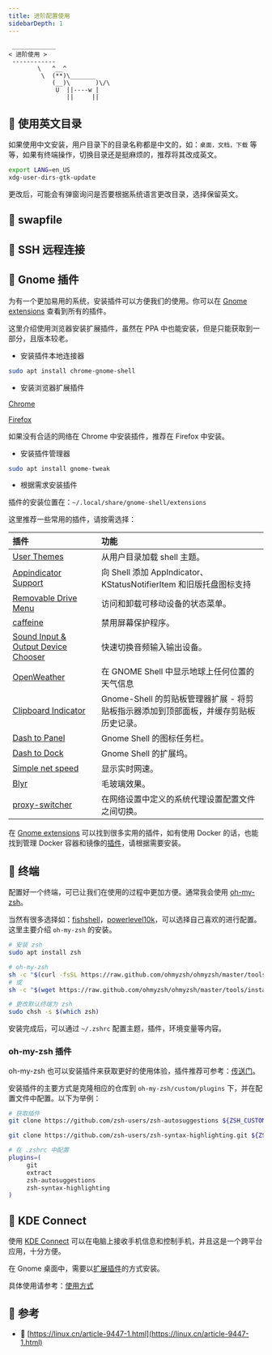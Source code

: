 ```yaml
---
title: 进阶配置使用
sidebarDepth: 1
---
```



```:no-line-numbers
 ____________
< 进阶使用 >
 ------------
        \   ^__^
         \  (**)\_______
            (__)\       )\/\
             U  ||----w |
                ||     ||
```


## 🥛 使用英文目录

如果使用中文安装，用户目录下的目录名称都是中文的，如：`桌面，文档，下载` 等等，如果有终端操作，切换目录还是挺麻烦的，推荐将其改成英文。

```sh
export LANG=en_US
xdg-user-dirs-gtk-update
```

更改后，可能会有弹窗询问是否要根据系统语言更改目录，选择保留英文。



## 🍵 swapfile


## 🍹 SSH 远程连接


## 🍷 Gnome 插件

为有一个更加易用的系统，安装插件可以方便我们的使用。你可以在 [Gnome extensions](https://extensions.gnome.org/) 查看到所有的插件。

这里介绍使用浏览器安装扩展插件，虽然在 PPA 中也能安装，但是只能获取到一部分，且版本较老。

- 安装插件本地连接器

```sh
sudo apt install chrome-gnome-shell
```

- 安装浏览器扩展插件

[Chrome](https://chrome.google.com/webstore/detail/gnome-shell-integration/gphhapmejobijbbhgpjhcjognlahblep)

[Firefox](https://addons.mozilla.org/en-US/firefox/addon/gnome-shell-integration/)

如果没有合适的网络在 Chrome 中安装插件，推荐在 Firefox 中安装。

- 安装插件管理器

```sh
sudo apt install gnome-tweak
```

- 根据需求安装插件

插件的安装位置在：`~/.local/share/gnome-shell/extensions`

这里推荐一些常用的插件，请按需选择：

|插件|功能|
|:-|:-|
|[User Themes](https://extensions.gnome.org/extension/19/user-themes/)|从用户目录加载 shell 主题。|
|[Appindicator Support](https://extensions.gnome.org/extension/615/appindicator-support/)|向 Shell 添加 AppIndicator、KStatusNotifierItem 和旧版托盘图标支持|
|[Removable Drive Menu](https://extensions.gnome.org/extension/7/removable-drive-menu/)|访问和卸载可移动设备的状态菜单。|
|[caffeine](https://extensions.gnome.org/extension/517/caffeine/)|禁用屏幕保护程序。|
|[Sound Input & Output Device Chooser](https://extensions.gnome.org/extension/906/sound-output-device-chooser/)|快速切换音频输入输出设备。|
|[OpenWeather](https://extensions.gnome.org/extension/750/openweather/)|在 GNOME Shell 中显示地球上任何位置的天气信息|
|[Clipboard Indicator](https://extensions.gnome.org/extension/779/clipboard-indicator/)|Gnome-Shell 的剪贴板管理器扩展 - 将剪贴板指示器添加到顶部面板，并缓存剪贴板历史记录。|
|[Dash to Panel](https://extensions.gnome.org/extension/1160/dash-to-panel/)|Gnome Shell 的图标任务栏。|
|[Dash to Dock](https://extensions.gnome.org/extension/307/dash-to-dock/)|Gnome Shell 的扩展坞。|
|[Simple net speed](https://extensions.gnome.org/extension/1085/simple-net-speed/)|显示实时网速。|
|[Blyr](https://extensions.gnome.org/extension/1251/blyr/)|毛玻璃效果。|
|[proxy-switcher](https://extensions.gnome.org/extension/771/proxy-switcher/)|在网络设置中定义的系统代理设置配置文件之间切换。|


在 [Gnome extensions](https://extensions.gnome.org/) 可以找到很多实用的插件，如有使用 Docker 的话，也能找到管理 Docker 容器和镜像的[插件](https://extensions.gnome.org/extension/5103/docker/)，请根据需要安装。


## 🍾 终端

配置好一个终端，可已让我们在使用的过程中更加方便。通常我会使用 [oh-my-zsh](https://ohmyz.sh/)。

当然有很多选择如：[fishshell](https://fishshell.com/)，[powerlevel10k](https://github.com/romkatv/powerlevel10k)，可以选择自己喜欢的进行配置。这里主要介绍 `oh-my-zsh` 的安装。

```sh
# 安装 zsh
sudo apt install zsh

# oh-my-zsh
sh -c "$(curl -fsSL https://raw.github.com/ohmyzsh/ohmyzsh/master/tools/install.sh)"
# 或
sh -c "$(wget https://raw.github.com/ohmyzsh/ohmyzsh/master/tools/install.sh -O -)"

# 更改默认终端为 zsh
sudo chsh -s $(which zsh)
```

安装完成后，可以通过 `~/.zshrc` 配置主题，插件，环境变量等内容。

### oh-my-zsh 插件

oh-my-zsh 也可以安装插件来获取更好的使用体验，插件推荐可参考：[传送门](https://www.zhihu.com/question/49284484)。

安装插件的主要方式是克隆相应的仓库到 `oh-my-zsh/custom/plugins` 下，并在配置文件中配置。以下为举例：

```sh
# 获取插件
git clone https://github.com/zsh-users/zsh-autosuggestions ${ZSH_CUSTOM:-~/.oh-my-zsh/custom}/plugins/zsh-autosuggestions

git clone https://github.com/zsh-users/zsh-syntax-highlighting.git ${ZSH_CUSTOM:-~/.oh-my-zsh/custom}/plugins/zsh-syntax-highlighting

# 在 .zshrc 中配置
plugins=(
     git
     extract
     zsh-autosuggestions
     zsh-syntax-highlighting
)
```


## 🥃 KDE Connect

使用 [KDE Connect](https://kdeconnect.kde.org/) 可以在电脑上接收手机信息和控制手机，并且这是一个跨平台应用，十分方便。

在 Gnome 桌面中，需要以[扩展插件](https://extensions.gnome.org/extension/1319/gsconnect/)的方式安装。

具体使用请参考：[使用方式](https://arch.icekylin.online/apps/collaboration.html#%F0%9F%94%97-kde-connect)




## 🥤 参考

- 🔗 [https://linux.cn/article-9447-1.html](https://linux.cn/article-9447-1.html)

